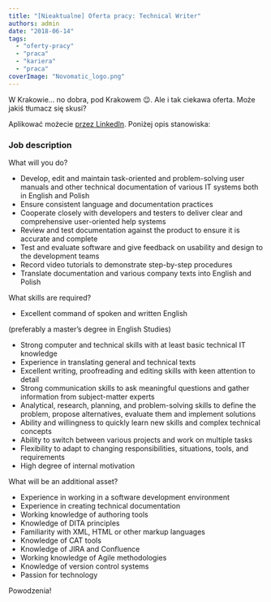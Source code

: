 ```yaml
---
title: "[Nieaktualne] Oferta pracy: Technical Writer"
authors: admin
date: "2018-06-14"
tags:
  - "oferty-pracy"
  - "praca"
  - "kariera"
  - "praca"
coverImage: "Novomatic_logo.png"
---
```


W Krakowie... no dobra, pod Krakowem 😉. Ale i tak ciekawa oferta. Może jakiś
tłumacz się skusi?

<!--truncate-->

Aplikować możecie
[przez LinkedIn](https://www.linkedin.com/jobs/view/690898127/). Poniżej opis
stanowiska:

### Job description

What will you do?

- Develop, edit and maintain task-oriented and problem-solving user manuals and
  other technical documentation of various IT systems both in English and Polish
- Ensure consistent language and documentation practices
- Cooperate closely with developers and testers to deliver clear and
  comprehensive user-oriented help systems
- Review and test documentation against the product to ensure it is accurate and
  complete
- Test and evaluate software and give feedback on usability and design to the
  development teams
- Record video tutorials to demonstrate step-by-step procedures
- Translate documentation and various company texts into English and Polish

What skills are required?

- Excellent command of spoken and written English

(preferably a master’s degree in English Studies)

- Strong computer and technical skills with at least basic technical IT
  knowledge
- Experience in translating general and technical texts
- Excellent writing, proofreading and editing skills with keen attention to
  detail
- Strong communication skills to ask meaningful questions and gather information
  from subject-matter experts
- Analytical, research, planning, and problem-solving skills to define the
  problem, propose alternatives, evaluate them and implement solutions
- Ability and willingness to quickly learn new skills and complex technical
  concepts
- Ability to switch between various projects and work on multiple tasks
- Flexibility to adapt to changing responsibilities, situations, tools, and
  requirements
- High degree of internal motivation

What will be an additional asset?

- Experience in working in a software development environment
- Experience in creating technical documentation
- Working knowledge of authoring tools
- Knowledge of DITA principles
- Familiarity with XML, HTML or other markup languages
- Knowledge of CAT tools
- Knowledge of JIRA and Confluence
- Working knowledge of Agile methodologies
- Knowledge of version control systems
- Passion for technology

Powodzenia!
